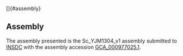 []{#assembly}

Assembly
--------

The assembly presented is the Sc\_YJM1304\_v1 assembly submitted to
[INSDC](http://www.insdc.org) with the assembly accession
[GCA\_000977025.1](http://www.ebi.ac.uk/ena/data/view/GCA_000977025.1).
